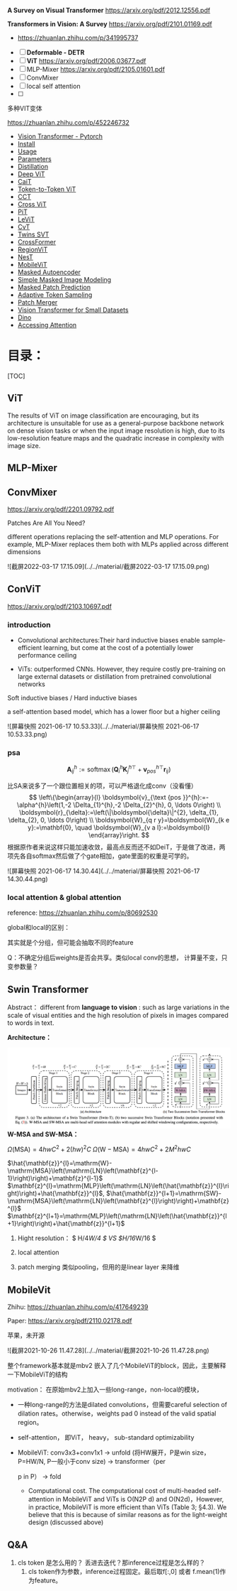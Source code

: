 

**A Survey on Visual Transformer** https://arxiv.org/pdf/2012.12556.pdf

**Transformers in Vision: A Survey** https://arxiv.org/pdf/2101.01169.pdf

* https://zhuanlan.zhihu.com/p/341995737



* [ ] **Deformable - DETR**
* [ ] **ViT** https://arxiv.org/pdf/2006.03677.pdf
* [ ] MLP-Mixer https://arxiv.org/pdf/2105.01601.pdf  
* [ ] ConvMixer
* [ ] local self attention 
* [ ] 

多种VIT变体

https://zhuanlan.zhihu.com/p/452246732

-   [Vision Transformer - Pytorch](https://github.com/lucidrains/vit-pytorch#vision-transformer---pytorch)
-   [Install](https://github.com/lucidrains/vit-pytorch#install)
-   [Usage](https://github.com/lucidrains/vit-pytorch#usage)
-   [Parameters](https://github.com/lucidrains/vit-pytorch#parameters)
-   [Distillation](https://github.com/lucidrains/vit-pytorch#distillation)
-   [Deep ViT](https://github.com/lucidrains/vit-pytorch#deep-vit)
-   [CaiT](https://github.com/lucidrains/vit-pytorch#cait)
-   [Token-to-Token ViT](https://github.com/lucidrains/vit-pytorch#token-to-token-vit)
-   [CCT](https://github.com/lucidrains/vit-pytorch#cct)
-   [Cross ViT](https://github.com/lucidrains/vit-pytorch#cross-vit)
-   [PiT](https://github.com/lucidrains/vit-pytorch#pit)
-   [LeViT](https://github.com/lucidrains/vit-pytorch#levit)
-   [CvT](https://github.com/lucidrains/vit-pytorch#cvt)
-   [Twins SVT](https://github.com/lucidrains/vit-pytorch#twins-svt)
-   [CrossFormer](https://github.com/lucidrains/vit-pytorch#crossformer)
-   [RegionViT](https://github.com/lucidrains/vit-pytorch#regionvit)
-   [NesT](https://github.com/lucidrains/vit-pytorch#nest)
-   [MobileViT](https://github.com/lucidrains/vit-pytorch#mobilevit)
-   [Masked Autoencoder](https://github.com/lucidrains/vit-pytorch#masked-autoencoder)
-   [Simple Masked Image Modeling](https://github.com/lucidrains/vit-pytorch#simple-masked-image-modeling)
-   [Masked Patch Prediction](https://github.com/lucidrains/vit-pytorch#masked-patch-prediction)
-   [Adaptive Token Sampling](https://github.com/lucidrains/vit-pytorch#adaptive-token-sampling)
-   [Patch Merger](https://github.com/lucidrains/vit-pytorch#patch-merger)
-   [Vision Transformer for Small Datasets](https://github.com/lucidrains/vit-pytorch#vision-transformer-for-small-datasets)
-   [Dino](https://github.com/lucidrains/vit-pytorch#dino)
-   [Accessing Attention](https://github.com/lucidrains/vit-pytorch#accessing-attention)



# 目录：

[TOC]

## ViT

The results of ViT on image classification are encouraging, but its architecture is unsuitable for use as a general-purpose backbone network on dense vision tasks or when the input image resolution is high, due to its low-resolution feature maps and the quadratic increase in complexity with image size.

## MLP-Mixer

## ConvMixer

https://arxiv.org/pdf/2201.09792.pdf

Patches Are All You Need?

different operations replacing the self-attention and MLP operations. For example, MLP-Mixer replaces them both with MLPs applied across different dimensions

![截屏2022-03-17 17.15.09](../../material/截屏2022-03-17 17.15.09.png)

## ConViT 

https://arxiv.org/pdf/2103.10697.pdf

### introduction

* Convolutional architectures:Their hard inductive biases enable sample-efficient learning, but come at the cost of a potentially lower performance ceiling

- ViTs: outperformed CNNs. However, they require costly pre-training on large external datasets or distillation from pretrained convolutional networks 

Soft inductive biases / Hard inductive biases 

 a self-attention based model, which has a lower floor but a higher ceiling

![屏幕快照 2021-06-17 10.53.33](../../material/屏幕快照 2021-06-17 10.53.33.png)



### psa

$$
\boldsymbol{A}_{i j}^{h}:=\operatorname{softmax}\left(\boldsymbol{Q}_{i}^{h} \boldsymbol{K}_{j}^{h \top}+\boldsymbol{v}_{p o s}^{h \top} \boldsymbol{r}_{i j}\right)
$$

比SA来说多了一个跟位置相关的项，可以严格退化成conv（没看懂）
$$
\left\{\begin{array}{l}
\boldsymbol{v}_{\text {pos }}^{h}:=-\alpha^{h}\left(1,-2 \Delta_{1}^{h},-2 \Delta_{2}^{h}, 0, \ldots 0\right) \\
\boldsymbol{r}_{\delta}:=\left(\|\boldsymbol{\delta}\|^{2}, \delta_{1}, \delta_{2}, 0, \ldots 0\right) \\
\boldsymbol{W}_{q r y}=\boldsymbol{W}_{k e y}:=\mathbf{0}, \quad \boldsymbol{W}_{v a l}:=\boldsymbol{I}
\end{array}\right.
$$
根据原作者来说这样只能加速收敛，最高点反而还不如DeiT，于是做了改进，两项先各自softmax然后做了个gate相加，gate里面的权重是可学的。

![屏幕快照 2021-06-17 14.30.44](../../material/屏幕快照 2021-06-17 14.30.44.png)



### local attention & global attention

reference: https://zhuanlan.zhihu.com/p/80692530

global和local的区别：



其实就是个分组，但可能会抽取不同的feature

Q：不确定分组后weights是否会共享。类似local conv的思想， 计算量不变，只变参数量？

## Swin Transformer

Abstract： different from **language to vision** : such as large variations in the scale of visual entities and the high resolution of pixels in images compared to words in text.



**Architecture：**

![屏幕快照 2021-07-15 11.38.41](../../material/屏幕快照%202021-07-15%2011.38.41.png)
**W-MSA and SW-MSA：**

$\Omega(\mathrm{MSA})=4 h w C^{2}+2(h w)^{2} C$
$\Omega(\mathrm{W}-\mathrm{MSA})=4 h w C^{2}+2 M^{2} h w C$

$\hat{\mathbf{z}}^{l}=\mathrm{W}-\mathrm{MSA}\left(\mathrm{LN}\left(\mathbf{z}^{l-1}\right)\right)+\mathbf{z}^{l-1}$
$\mathbf{z}^{l}=\mathrm{MLP}\left(\mathrm{LN}\left(\hat{\mathbf{z}}^{l}\right)\right)+\hat{\mathbf{z}}^{l}$,
$\hat{\mathbf{z}}^{l+1}=\mathrm{SW}-\mathrm{MSA}\left(\mathrm{LN}\left(\mathbf{z}^{l}\right)\right)+\mathbf{z}^{l}$
$\mathbf{z}^{l+1}=\mathrm{MLP}\left(\mathrm{LN}\left(\hat{\mathbf{z}}^{l+1}\right)\right)+\hat{\mathbf{z}}^{l+1}$

1. Hight resolution： $ H/4*W/4 $  VS  $H/16*W/16 $

2. local attention

3. patch merging 类似pooling，但用的是linear layer 来降维






## MobileVit

Zhihu: https://zhuanlan.zhihu.com/p/417649239

Paper: https://arxiv.org/pdf/2110.02178.pdf

苹果，未开源



![截屏2021-10-26 11.47.28](../../material/截屏2021-10-26 11.47.28.png)



整个framework基本就是mbv2 嵌入了几个MobileViT的block，因此，主要解释一下MobileViT的结构

motivation： 在原始mbv2上加入一些long-range，non-local的模块，

*   一种long-range的方法是dilated convolutions，但需要careful selection of dilation rates。otherwise，weights pad 0 instead of the valid spatial region。

*   self-attention， 即ViT， heavy， sub-standard optimizability

*   MobileViT:  conv3x3+conv1x1 -> unfold (将HW展开，P是win size， P=HW/N, P一般小于conv size) -> transformer（per

     p in P） -> fold

    *   Computational cost. The computational cost of multi-headed self-attention in MobileViT and ViTs  is O(N2P d) and O(N2d)，However, in practice, MobileViT is more efficient than ViTs (Table 3; §4.3). We believe that this is because of similar reasons as for the light-weight design (discussed above)





## Q&A

1. cls token 是怎么用的？ 丢进去迭代？那inference过程是怎么样的？
   1. cls token作为参数，inference过程固定。最后取f[:,0] 或者 f.mean(1)作为feature。

